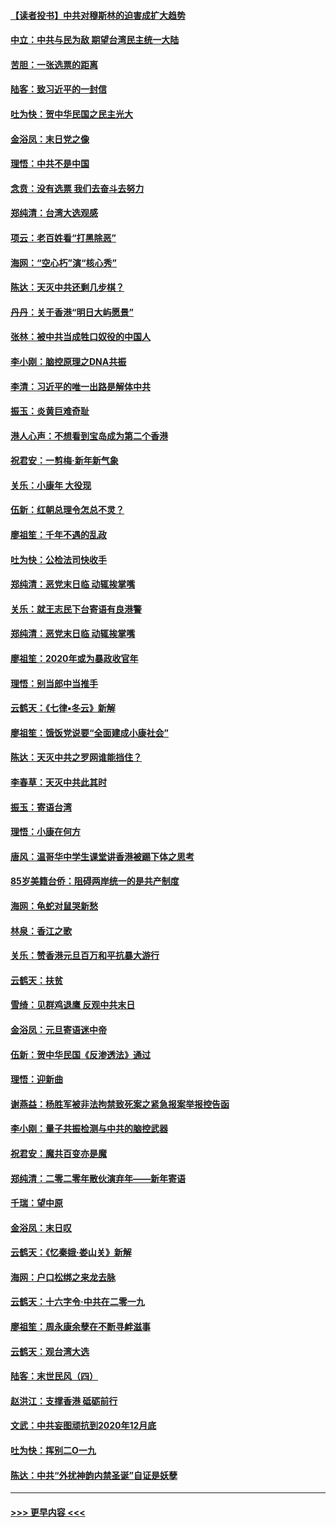 #### [【读者投书】中共对穆斯林的迫害成扩大趋势](../pages/nsc993/n11791371.md?t=01140833) 
#### [中立：中共与民为敌 期望台湾民主统一大陆](../pages/nsc993/n11790392.md?t=01140833) 
#### [苦胆：一张选票的距离](../pages/nsc993/n11788914.md?t=01140833) 
#### [陆客：致习近平的一封信](../pages/nsc993/n11788867.md?t=01140833) 
#### [吐为快：贺中华民国之民主光大](../pages/nsc993/n11788618.md?t=01140833) 
#### [金浴凤：末日党之像](../pages/nsc993/n11787475.md?t=01140833) 
#### [理悟：中共不是中国](../pages/nsc993/n11787463.md?t=01140833) 
#### [念贲：没有选票  我们去奋斗去努力](../pages/nsc993/n11787398.md?t=01140833) 
#### [郑纯清：台湾大选观感](../pages/nsc993/n11786210.md?t=01140833) 
#### [项云：老百姓看“打黑除恶”](../pages/nsc993/n11785398.md?t=01140833) 
#### [海网：“空心朽”演“核心秀”](../pages/nsc993/n11783874.md?t=01140833) 
#### [陈达：天灭中共还剩几步棋？](../pages/nsc993/n11783719.md?t=01140833) 
#### [丹丹：关于香港“明日大屿愿景”](../pages/nsc993/n11783273.md?t=01140833) 
#### [张林：被中共当成牲口奴役的中国人](../pages/nsc993/n11782397.md?t=01140833) 
#### [李小刚：脑控原理之DNA共振](../pages/nsc993/n11780962.md?t=01140833) 
#### [李清：习近平的唯一出路是解体中共](../pages/nsc993/n11780866.md?t=01140833) 
#### [振玉：炎黄巨难奇耻](../pages/nsc993/n11779632.md?t=01140833) 
#### [港人心声：不想看到宝岛成为第二个香港](../pages/nsc993/n11778817.md?t=01140833) 
#### [祝君安：一剪梅‧新年新气象](../pages/nsc993/n11776340.md?t=01140833) 
#### [关乐：小康年 大役现](../pages/nsc993/n11774213.md?t=01140833) 
#### [伍新：红朝总理令怎总不灵？](../pages/nsc993/n11770813.md?t=01140833) 
#### [廖祖笙：千年不遇的乱政](../pages/nsc993/n11770373.md?t=01140833) 
#### [吐为快：公检法司快收手](../pages/nsc993/n11770359.md?t=01140833) 
#### [郑纯清：恶党末日临 动辄挨掌嘴](../pages/nsc993/n11769912.md?t=01140833) 
#### [关乐：就王志民下台寄语有良港警](../pages/nsc993/n11769903.md?t=01140833) 
#### [郑纯清：恶党末日临 动辄挨掌嘴](../pages/nsc993/n11769356.md?t=01140833) 
#### [廖祖笙：2020年或为暴政收官年](../pages/nsc993/n11768216.md?t=01140833) 
#### [理悟：别当郎中当推手](../pages/nsc993/n11768243.md?t=01140833) 
#### [云鹤天：《七律▪冬云》新解](../pages/nsc993/n11768204.md?t=01140833) 
#### [廖祖笙：饿饭党说要“全面建成小康社会”](../pages/nsc993/n11767482.md?t=01140833) 
#### [陈达：天灭中共之罗网谁能挡住？](../pages/nsc993/n11767465.md?t=01140833) 
#### [李春草：天灭中共此其时](../pages/nsc993/n11767452.md?t=01140833) 
#### [振玉：寄语台湾](../pages/nsc993/n11767432.md?t=01140833) 
#### [理悟：小康在何方](../pages/nsc993/n11767394.md?t=01140833) 
#### [唐风：温哥华中学生课堂讲香港被踢下体之思考](../pages/nsc993/n11766848.md?t=01140833) 
#### [85岁美籍台侨：阻碍两岸统一的是共产制度](../pages/nsc993/n11765043.md?t=01140833) 
#### [海网：龟蛇对鼠哭新愁](../pages/nsc993/n11764895.md?t=01140833) 
#### [林泉：香江之歌](../pages/nsc993/n11764415.md?t=01140833) 
#### [关乐：赞香港元旦百万和平抗暴大游行](../pages/nsc993/n11764382.md?t=01140833) 
#### [云鹤天：扶贫](../pages/nsc993/n11764245.md?t=01140833) 
#### [雪绮：见群鸡退鹰  反观中共末日](../pages/nsc993/n11762112.md?t=01140833) 
#### [金浴凤：元旦寄语迷中帝](../pages/nsc993/n11761788.md?t=01140833) 
#### [伍新：贺中华民国《反渗透法》通过](../pages/nsc993/n11761994.md?t=01140833) 
#### [理悟：迎新曲](../pages/nsc993/n11761152.md?t=01140833) 
#### [谢燕益：杨胜军被非法拘禁致死案之紧急报案举报控告函](../pages/nsc993/n11756134.md?t=01140833) 
#### [李小刚：量子共振检测与中共的脑控武器](../pages/nsc993/n11754518.md?t=01140833) 
#### [祝君安：魔共百变亦是魔](../pages/nsc993/n11754469.md?t=01140833) 
#### [郑纯清：二零二零年散伙演弃年——新年寄语](../pages/nsc993/n11754195.md?t=01140833) 
#### [千瑞：望中原](../pages/nsc993/n11754159.md?t=01140833) 
#### [金浴凤：末日叹](../pages/nsc993/n11752359.md?t=01140833) 
#### [云鹤天：《忆秦娥‧娄山关》新解](../pages/nsc993/n11752348.md?t=01140833) 
#### [海网：户口松绑之来龙去脉](../pages/nsc993/n11752328.md?t=01140833) 
#### [云鹤天：十六字令‧中共在二零一九](../pages/nsc993/n11752305.md?t=01140833) 
#### [廖祖笙：周永康余孽在不断寻衅滋事](../pages/nsc993/n11751013.md?t=01140833) 
#### [云鹤天：观台湾大选](../pages/nsc993/n11751007.md?t=01140833) 
#### [陆客：末世民风（四）](../pages/nsc993/n11749203.md?t=01140833) 
#### [赵洪江：支撑香港 砥砺前行](../pages/nsc993/n11748482.md?t=01140833) 
#### [文武：中共妄图顽抗到2020年12月底](../pages/nsc993/n11748446.md?t=01140833) 
#### [吐为快：挥别二O一九](../pages/nsc993/n11748411.md?t=01140833) 
#### [陈达：中共“外扰神韵内禁圣诞”自证是妖孽](../pages/nsc993/n11748226.md?t=01140833) 

----
#### [ >>> 更早内容 <<< ](../indexes/nsc993-earlier.md)
